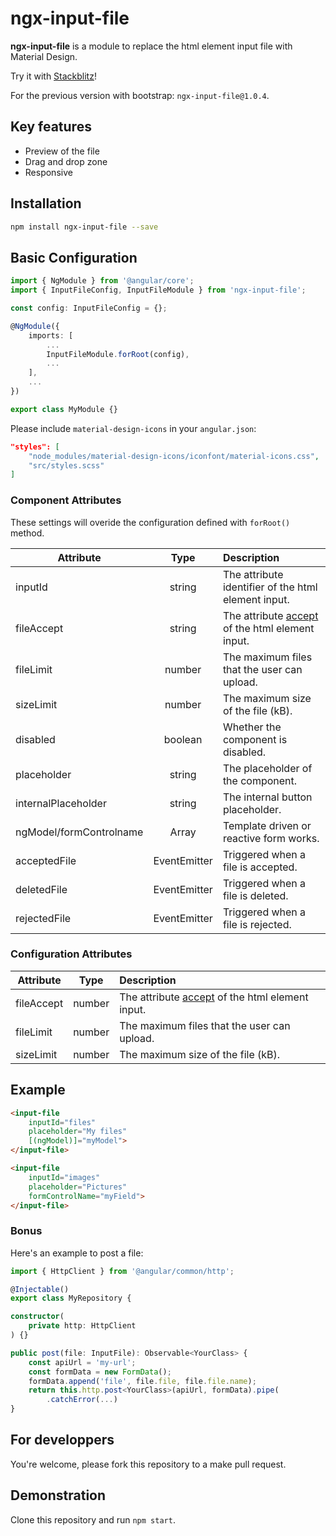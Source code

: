 # ngx-input-file

**ngx-input-file** is a module to replace the html element input file with Material Design.

Try it with [Stackblitz](https://stackblitz.com/edit/ngx-input-file)!

For the previous version with bootstrap: `ngx-input-file@1.0.4`.

## Key features
- Preview of the file
- Drag and drop zone
- Responsive

## Installation 
```bash
npm install ngx-input-file --save
```

## Basic Configuration
```typescript
import { NgModule } from '@angular/core';
import { InputFileConfig, InputFileModule } from 'ngx-input-file';

const config: InputFileConfig = {};

@NgModule({
    imports: [
        ... 
        InputFileModule.forRoot(config),
        ...
    ],
    ...
})

export class MyModule {}
```

Please include `material-design-icons` in your `angular.json`:
```json
"styles": [
    "node_modules/material-design-icons/iconfont/material-icons.css",
    "src/styles.scss"
]
```

### Component Attributes
These settings will overide the configuration defined with `forRoot()` method.  

| Attribute               | Type                    | Description                              |
| ----------------------- |:-----------------------:| :---------------------------------------- |
| inputId                 | string                  | The attribute identifier of the html element input. |
| fileAccept              | string                  | The attribute [accept](https://www.w3schools.com/tags/att_input_accept.asp) of the html element input. |
| fileLimit               | number                  | The maximum files that the user can upload. |
| sizeLimit               | number                  | The maximum size of the file (kB). |
| disabled                | boolean                 | Whether the component is disabled. |
| placeholder             | string                  | The placeholder of the component. |
| internalPlaceholder     | string                  | The internal button placeholder. |
| ngModel/formControlname | Array<InputFile>        | Template driven or reactive form works. 
| acceptedFile            | EventEmitter<InputFile> | Triggered when a file is accepted. |
| deletedFile             | EventEmitter<InputFile> | Triggered when a file is deleted. |
| rejectedFile            | EventEmitter<InputFile> | Triggered when a file is rejected. |

### Configuration Attributes
| Attribute               | Type                    | Description                              |
| ----------------------- |:-----------------------:| :---------------------------------------- |
| fileAccept              | number                 | The attribute [accept](https://www.w3schools.com/tags/att_input_accept.asp) of the html element input. |
| fileLimit               | number                  | The maximum files that the user can upload. |
| sizeLimit               | number                  | The maximum size of the file (kB). |

## Example

```html
<input-file 
    inputId="files"
    placeholder="My files"
    [(ngModel)]="myModel">
</input-file>

<input-file 
    inputId="images"
    placeholder="Pictures"
    formControlName="myField">
</input-file> 
```

### Bonus
Here's an example to post a file:
```ts
import { HttpClient } from '@angular/common/http';

@Injectable()
export class MyRepository {

constructor(
    private http: HttpClient
) {}

public post(file: InputFile): Observable<YourClass> {
    const apiUrl = 'my-url';
    const formData = new FormData();
    formData.append('file', file.file, file.file.name);
    return this.http.post<YourClass>(apiUrl, formData).pipe(
        .catchError(...)
}
```

## For developpers
You're welcome, please fork this repository to a make pull request.

## Demonstration
Clone this repository and run `npm start`.